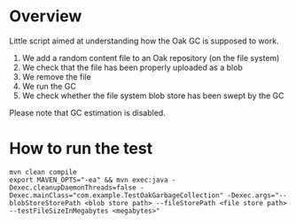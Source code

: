 # Overview

Little script aimed at understanding how the Oak GC is supposed to work.

1. We add a random content file to an Oak repository (on the file system)
2. We check that the file has been properly uploaded as a blob
3. We remove the file
4. We run the GC
5. We check whether the file system blob store has been swept by the GC

Please note that GC estimation is disabled.

# How to run the test

```
mvn clean compile
export MAVEN_OPTS="-ea" && mvn exec:java -Dexec.cleanupDaemonThreads=false -Dexec.mainClass="com.example.TestOakGarbageCollection" -Dexec.args="--blobStoreStorePath <blob store path> --fileStorePath <file store path> --testFileSizeInMegabytes <megabytes>"
```
